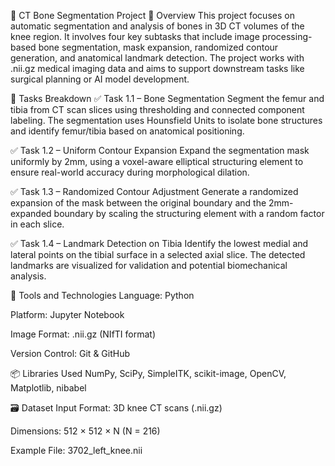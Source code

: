 🦴 CT Bone Segmentation Project
📌 Overview
This project focuses on automatic segmentation and analysis of bones in 3D CT volumes of the knee region. It involves four key subtasks that include image processing-based bone segmentation, mask expansion, randomized contour generation, and anatomical landmark detection. The project works with .nii.gz medical imaging data and aims to support downstream tasks like surgical planning or AI model development.

🚀 Tasks Breakdown
✅ Task 1.1 – Bone Segmentation
Segment the femur and tibia from CT scan slices using thresholding and connected component labeling. The segmentation uses Hounsfield Units to isolate bone structures and identify femur/tibia based on anatomical positioning.

✅ Task 1.2 – Uniform Contour Expansion
Expand the segmentation mask uniformly by 2mm, using a voxel-aware elliptical structuring element to ensure real-world accuracy during morphological dilation.

✅ Task 1.3 – Randomized Contour Adjustment
Generate a randomized expansion of the mask between the original boundary and the 2mm-expanded boundary by scaling the structuring element with a random factor in each slice.

✅ Task 1.4 – Landmark Detection on Tibia
Identify the lowest medial and lateral points on the tibial surface in a selected axial slice. The detected landmarks are visualized for validation and potential biomechanical analysis.

🧰 Tools and Technologies
Language: Python

Platform: Jupyter Notebook

Image Format: .nii.gz (NIfTI format)

Version Control: Git & GitHub

📦 Libraries Used
NumPy, SciPy, SimpleITK, scikit-image, OpenCV, Matplotlib, nibabel

🗃️ Dataset
Input Format: 3D knee CT scans (.nii.gz)

Dimensions: 512 × 512 × N (N = 216)

Example File: 3702_left_knee.nii
